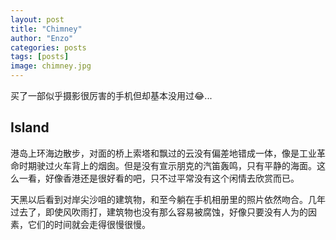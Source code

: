```yaml
---
layout: post
title: "Chimney"
author: "Enzo"
categories: posts
tags: [posts]
image: chimney.jpg
---
```


买了一部似乎摄影很厉害的手机但却基本没用过😂...

## Island

港岛上环海边散步，对面的桥上索塔和飘过的云没有偏差地错成一体，像是工业革命时期驶过火车背上的烟囱。但是没有宣示朋克的汽笛轰鸣，只有平静的海面。这么一看，好像香港还是很好看的吧，只不过平常没有这个闲情去欣赏而已。

天黑以后看到对岸尖沙咀的建筑物，和至今躺在手机相册里的照片依然吻合。几年过去了，即使风吹雨打，建筑物也没有那么容易被腐蚀，好像只要没有人为的因素，它们的时间就会走得很慢很慢。
